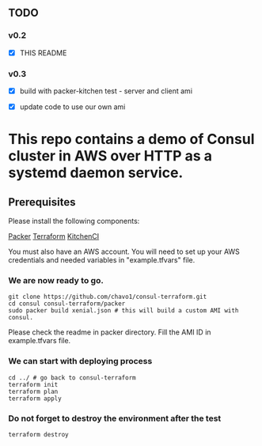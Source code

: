 ## TODO

### v0.2
- [x] THIS README

### v0.3
- [x] build with packer-kitchen test - server and client ami

- [x] update code to use our own ami

# This repo contains a demo of Consul cluster in AWS over HTTP as a systemd daemon service.

## Prerequisites

Please install the following components:

  [Packer](https://www.packer.io/)
  [Terraform](https://www.terraform.io/)
  [KitchenCI](https://kitchen.ci/)

You must also have an AWS account. You will need to set up your AWS credentials and needed variables in "example.tfvars" file. 

### We are now ready to go.
```
git clone https://github.com/chavo1/consul-terraform.git
cd consul consul-terraform/packer
sudo packer build xenial.json # this will build a custom AMI with consul. 
```
Please check the readme in packer directory. 
Fill the AMI ID in example.tfvars file.

### We can start with deploying process
```
cd ../ # go back to consul-terraform
terraform init
terraform plan
terraform apply
```
### Do not forget to destroy the environment after the test
```
terraform destroy
```

